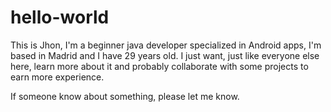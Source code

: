 # hello-world

This is Jhon, I'm a beginner java developer specialized in Android apps, I'm based in Madrid and I have 29 years old.
I just want, just like everyone else here, learn more about it and probably collaborate with some projects to earn more experience. 

If someone know about something, please let me know. 


